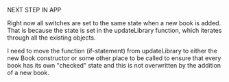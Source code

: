 NEXT STEP IN APP

Right now all switches are set to the same state when a new book is added. That is because the state is set in the updateLibrary function, which iterates through all the existing objects. 

I need to move the function (if-statement) from updateLibrary to either the new Book constructor or some other place to be called to ensure that every book has its own "checked" state and this is not overwritten by the addition of a new book.